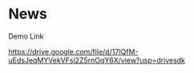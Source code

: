 # News

Demo Link

https://drive.google.com/file/d/17IQfM-uEdsJeqMYVekVFsi2Z5rnOqY6X/view?usp=drivesdk

